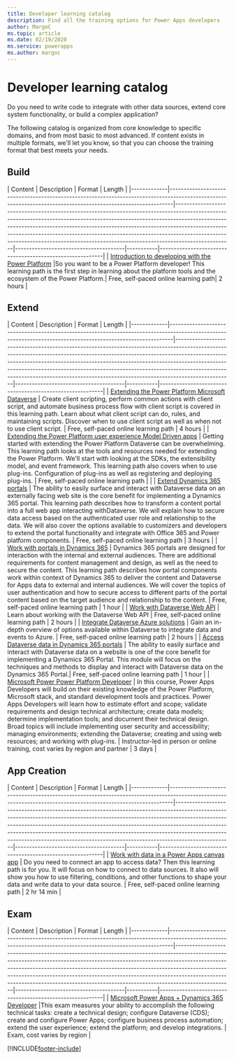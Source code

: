 ```yaml
---
title: Developer learning catalog
description: Find all the training options for Power Apps developers
author: MargoC
ms.topic: article
ms.date: 02/19/2020
ms.service: powerapps
ms.author: margoc
---
```


# Developer learning catalog

Do you need to write code to integrate with other data sources, extend core system functionality, or build a complex application?

The following catalog is organized from core knowledge to specific domains, and from most basic to most advanced. If content exists in multiple formats, we'll let you know, so that you can choose the training format that best meets your needs.

## Build<a name="build"></a>
| Content  | Description     | Format     | Length    | 
|-------------|-------------------------------------------------------------------------------------------------------------------------------------------------------------|--------------------------------------------------------------------------------------------------------------------------------------------------------------------------------------------------------------------------------------------------------------------------------------------------------------------------------------------------------------------------------------------------------------------------|---------------------------------------|-----------|----------------------------------------------------------|
| [Introduction to developing with the Power Platform](/learn/paths/intro-developing-power-platform/)	|So you want to be a Power Platform developer! This learning path is the first step in learning about the platform tools and the ecosystem of the Power Platform.|	Free, self-paced online learning path|	2 hours |
## Extend<a name="extend"></a>
| Content  | Description     | Format     | Length    | 
|-------------|-------------------------------------------------------------------------------------------------------------------------------------------------------------|--------------------------------------------------------------------------------------------------------------------------------------------------------------------------------------------------------------------------------------------------------------------------------------------------------------------------------------------------------------------------------------------------------------------------|---------------------------------------|-----------|----------------------------------------------------------|
| [Extending the Power Platform Microsoft Dataverse](/learn/paths/extend-power-platform-model-driven-app/)                  | Create client scripting, perform common actions with client script, and automate business process flow with client script is covered in this learning path. Learn about what client script can do, rules, and maintaining scripts. Discover when to use client script as well as when not to use client script.  | Free, self-paced online learning path                                          | 4 hours |
| [Extending the Power Platform user experience Model Driven apps](/learn/paths/extend-power-platform-common-data-service/) | Getting started with extending the Power Platform Dataverse can be overwhelming. This learning path looks at the tools and resources needed for extending the Power Platform. We'll start with looking at the SDKs, the extensibility model, and event framework. This learning path also covers when to use plug-ins. Configuration of plug-ins as well as registering and deploying plug-ins.  | Free, self-paced online learning path                                          |         |
| [Extend Dynamics 365 portals](/learn/paths/extend-dynamics-365-portals/)                                                  | The ability to easily surface and interact with Dataverse data on an externally facing web site is the core benefit for implementing a Dynamics 365 portal. This learning path describes how to transform a content portal into a full web app interacting withDataverse. We will explain how to secure data access based on the authenticated user role and relationship to the data. We will also cover the options available to customizers and developers to extend the portal functionality and integrate with Office 365 and Power platform components.    | Free, self-paced online learning path                                          | 3 hours |
| [Work with portals in Dynamics 365](/learn/paths/work-with-portals-in-dynamics-365/)                                      | Dynamics 365 portals are designed for interaction with the internal and external audiences. There are additional requirements for content management and design, as well as the need to secure the content. This learning path describes how portal components work within context of Dynamics 365 to deliver the content and Dataverse for Apps data to external and internal audiences. We will cover the topics of user authentication and how to secure access to different parts of the portal content based on the target audience and relationship to the content.  | Free, self-paced online learning path                                          | 1 hour  |
| [Work with Dataverse Web API](/learn/modules/common-data-service-web-api/)                                      | Learn about working with the Dataverse Web API   | Free, self-paced online learning path                                          | 2 hours |
| [Integrate Dataverse Azure solutions](/learn/modules/integrate-common-data-service-azure-solutions/)            | Gain an in-depth overview of options available within Dataverse to integrate data and events to Azure.   | Free, self-paced online learning path                                          | 2 hours |
| [Access Dataverse data in Dynamics 365 portals](/learn/modules/access-common-data-service-dynamics-365/)        | The ability to easily surface and interact with Dataverse data on a website is one of the core benefit for implementing a Dynamics 365 Portal. This module will focus on the techniques and methods to display and interact with Dataverse data on the Dynamics 365 Portal.| Free, self-paced online learning path                                          | 1 hour  |
| [Microsoft Power Power Platform Developer](/learn/certifications/courses/pl-400t00)                             | In this course, Power Apps Developers will build on their existing knowledge of the Power Platform, Microsoft stack, and standard development tools and practices. Power Apps Developers will learn how to estimate effort and scope; validate requirements and design technical architecture; create data models; determine implementation tools; and document their technical design. Broad topics will include implementing user security and accessibility; managing environments; extending the Dataverse; creating and using web resources; and working with plug-ins. | Instructor-led in person or online training, cost varies by region and partner | 3 days  |
## App Creation<a name="app creation"></a>
| Content  | Description     | Format     | Length    | 
|-------------|-------------------------------------------------------------------------------------------------------------------------------------------------------------|--------------------------------------------------------------------------------------------------------------------------------------------------------------------------------------------------------------------------------------------------------------------------------------------------------------------------------------------------------------------------------------------------------------------------|---------------------------------------|-----------|----------------------------------------------------------|
| [Work with data in a Power   Apps canvas   app](/learn/paths/work-with-data-in-a-canvas-app/) | Do you need to connect an app to access data? Then this learning path is   for you. It will focus on how to connect to data sources. It also will show   you how to use filtering, conditions, and other functions to shape your data   and write data to your data source.                              | Free, self-paced online learning path | 2 hr 14 min |
## Exam<a name="exam"></a>
| Content  | Description     | Format     | Length    | 
|-------------|-------------------------------------------------------------------------------------------------------------------------------------------------------------|--------------------------------------------------------------------------------------------------------------------------------------------------------------------------------------------------------------------------------------------------------------------------------------------------------------------------------------------------------------------------------------------------------------------------|---------------------------------------|-----------|----------------------------------------------------------|
| [Microsoft Power Apps + Dynamics 365 Developer](/learn/certifications/exams/mb-400)	|This exam measures your ability to accomplish the following technical tasks: create a technical design; configure Dataverse (CDS); create and configure Power Apps; configure business process automation; extend the user experience; extend the platform; and develop integrations. |	Exam, cost varies by region |


[!INCLUDE[footer-include](../includes/footer-banner.md)]

